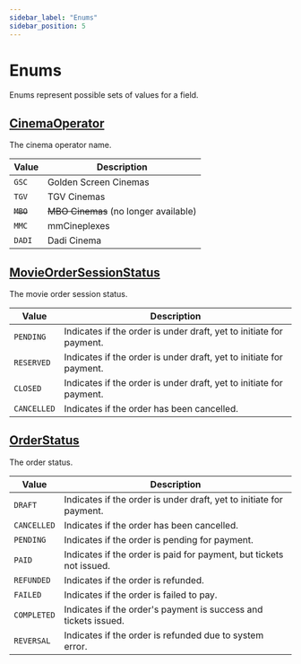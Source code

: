 ```yaml
---
sidebar_label: "Enums"
sidebar_position: 5
---
```


# Enums

Enums represent possible sets of values for a field.

## [CinemaOperator](/docs/graphql/enums#cinemaoperator)

The cinema operator name.

| Value     | Description                           |
| --------- | ------------------------------------- |
| `GSC`     | Golden Screen Cinemas                 |
| `TGV`     | TGV Cinemas                           |
| ~~`MBO`~~ | ~~MBO Cinemas~~ (no longer available) |
| `MMC`     | mmCineplexes                          |
| `DADI`    | Dadi Cinema                           |

## [MovieOrderSessionStatus](/docs/graphql/enums#movieordersessionstatus)

The movie order session status.

| Value       | Description                                                         |
| ----------- | ------------------------------------------------------------------- |
| `PENDING`   | Indicates if the order is under draft, yet to initiate for payment. |
| `RESERVED`  | Indicates if the order is under draft, yet to initiate for payment. |
| `CLOSED`    | Indicates if the order is under draft, yet to initiate for payment. |
| `CANCELLED` | Indicates if the order has been cancelled.                          |

## [OrderStatus](/docs/graphql/enums#orderstatus)

The order status.

| Value       | Description                                                         |
| ----------- | ------------------------------------------------------------------- |
| `DRAFT`     | Indicates if the order is under draft, yet to initiate for payment. |
| `CANCELLED` | Indicates if the order has been cancelled.                          |
| `PENDING`   | Indicates if the order is pending for payment.                      |
| `PAID`      | Indicates if the order is paid for payment, but tickets not issued. |
| `REFUNDED`  | Indicates if the order is refunded.                                 |
| `FAILED`    | Indicates if the order is failed to pay.                            |
| `COMPLETED` | Indicates if the order's payment is success and tickets issued.     |
| `REVERSAL`  | Indicates if the order is refunded due to system error.             |

